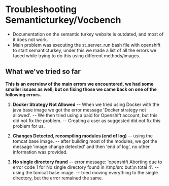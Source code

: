 # Troubleshooting Semanticturkey/Vocbench

* Documentation on the semantic turkey website is outdated, and most of it does not work.
* Main problem was executing the st_server_run bash file with openshift to start semanticturkey, under this we made a list of all the errors we faced while trying to do this using different methods/images.

## What we've tried so far
**This  is an overview of the main errors we encountered, we had some smaller issues as well, but on fixing those we came back on one of the following errors.**

1. **Docker Strategy Not Allowed**
-- When we tried using Docker with the java base image we got the error message 'Docker strategy not allowed'.
-- We then tried using a paid for Openshift account, but this did not fix the problem.
-- Creating a user as suggested did not fix this problem for us.

1. **Changes Detected, recompiling modules (end of log)**
 -- using the tomcat base image.
 -- after building most of the modules, we got the message 'image change detected' and then 'end of log', no other information was provided.
 
 1. **No single directory found**
 -- error message: 'openshift Aborting due to error code 1 for No single directory found in /tmp/src but:\n total 4'.
 -- using the tomcat base image.
 -- tried moving everything to the single directory, but the error remained the same.
  







